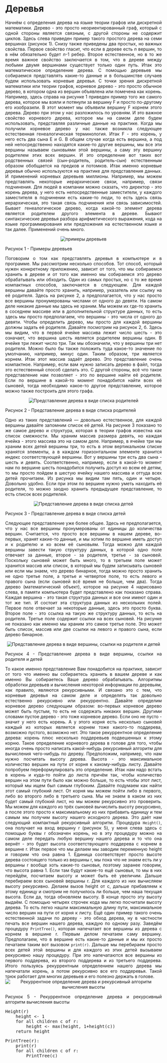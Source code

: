 <h1>Деревья</h1>
<div align="justify">
<p>
Начнём с определения дерева на языке теории графов или дискретной математики. Дерево - это просто неориентированный 
граф, который с одной стороны является связным, с другой стороны не содержит циклов. Здесь слева приведен пример такого
простого дерева на семи вершинах (рисунок 1). Снизу также приведены два простых, но важных свойства. Первое свойство гласит, 
что если в дереве есть <em>n</em> вершин, то в нём обязательно будет <em>n</em>-1 ребер. Второе естественное, но в то же время важное 
свойство заключается в том, что в дереве между любыми двумя вершинами существует только один путь. Итак это 
математическое определение дерева. С помощью деревьев мы собираемся представлять какие-то данные и в большинстве 
случаев будем использовать корневые деревья. С точки зрения дискретной математики или теории графов, корневое дерево - 
это просто обычное дерево, в котором одна из вершин объявлена или помечена как корень. Например, здесь справа на рисунке 1 приведен 
пример того же самого дерева, которое мы взяли и потянули за вершину F и просто 
по-другому его изобразили. В этот момент мы объявили вершину F корнем этого дерева. Дерево при этом у нас разложилось 
по уровням. И это важное свойство корневого дерева, которое мы на самом деле будем использовать, представляя различные
данные на практике. Когда мы получили корневое дерево у нас также возникла следующее естественная генеалогическая 
терминология. Итак F - это корень, у него есть два сына E и G. В общем случае когда есть вершина, а под ней 
непосредственно находятся какие-то другие вершины, мы все эти вершины называем сыновьями этой вершины, а саму эту 
вершину родителем этих всех вершин. И это определение вот таких вот родственных связей (сын-родитель, родитель-сын)
естественным образом обобщается на предков и потомков. Итак именно корневые деревья обычно используются на практике 
для представления данных. И применений корневых деревьев миллионы. Например, мы можем представлять некоторые 
иерархические связи, например, связи подчинения. Для людей в компании можно сказать, что директор - это 
корень дерева, у него есть непосредственные заместители, у каждого заместителя в подчинении есть какие-то люди, то 
есть здесь связь иерархическая, это такая связь подчинения или связь зависимостей. Бывает генеалогическое дерево, 
когда какой-то элемент дерева является родителем другого элемента в дереве. Бывают синтаксические деревья разбора 
арифметического выражения, кода на языке программирования или предложения на естественном языке и так далее. Применений 
очень много.</p>
<div align="center">
<img src="/images/trees/image1.svg" alt="примеры деревьев" />
</div>
<p>Рисунок 1 - Примеры деревьев</p>
</div>
<div align="justify">
<p>
Поговорим о том как представлять деревья в компьютере и в программе. Мы рассмотрим несколько 
способов. Тот способ, который нужен конкретному приложению, зависит от того, что мы собираемся хранить в дереве и от 
того как именно мы собираемся это дерево обрабатывать или обходить. Один из самых простых, но с то же время компактных 
способов, заключается в следующем. Для каждой вершины давайте просто хранить, например, указатель или ссылку на её 
родителя. Здесь на рисунке 2, а предполагается, что у нас просто все вершины пронумерованы числами от одного до девяти. 
На самом деле никакие данные мы здесь не храним. Мы можем их где-то хранить в соседнем массиве или в дополнительной 
структуре данных, то есть здесь мы просто предполагаем, что вершины - это числа от одного до девяти. Чтобы
определить дерево, мы просто для каждой вершины должны задать её родителя. Давайте 
посмотрим на рисунок 2, б. Здесь мы видим, что в первой ячейке массива лежит число шесть - это означает, что вершина 
шесть является родителем вершины один. В ячейке три лежит число три. Так мы обозначили, что у вершины три нет родителя. 
Можно было бы также положить туда какое-то значение по умолчанию, например, минус один. Таким образом, три 
является корнем. Итак этот массив задаёт дерево. Это представление очень компактное. Например, если вам нужно 
записать дерево в файл, тогда это естественный способ сделать это. С другой стороны, всё что такое представление 
нам позволяет - это по вершине найти её родителя. Если по вершине в какой-то момент понадобится найти всех её 
сыновей, тогда необходимо какое-то другое представление, которое можно также построить для этого графа.</p>
<div align="center">
<img src="/images/trees/image2.svg" alt="Представление дерева в виде списка родителей" />
</div>
<p>Рисунок 2 - Представление дерева в виде списка родителей</p>
</div>
<div align="justify">
<p>
Одно из таких представлений — довольно естественное, для каждой вершины давайте запомним список её детей. На рисунке 3 показано 
то же самое дерево и структура, которая в теории графов известна как список смежности. Мы храним массив 
размера девять, но каждая ячейка - этого массива это на самом деле. Например, в ячейке три мы храним всех детей вершины 
три, то есть в этом вертикальном списке хранятся элементы, а в каждом горизонтальном элементе хранится индекс 
соответствующей вершины. Вот у вершины три есть два сына - шесть и девять. 
Соответственно, например, если в какой-то момент нам по вершине шесть понадобится получить доступ ко всем её детям, 
то мы просто пойдем в шестую ячейку нашего массива и оттуда всех детей прочитаем. Из рисунка мы видим там пять, один и 
четыре. Довольно удобно. Если при этом по вершине нужно уметь находить её родителя, то можно заодно хранить предыдущее 
представление, то есть список всех родителей.</p>
<div align="center">
<img src="/images/trees/image3.svg" alt="Представление дерева в виде списка детей" />
</div>
<p>Рисунок 3 - Представление дерева в виде списка детей</p>
</div>
<div align="justify">
<p>
Следующее представление уже более общее. Здесь не предполагается, что у нас все вершины пронумерованы от единицы 
до количества вершин. Считается, что просто все вершины в нашем дереве, во-первых, хранят какие-то данные, и мы 
хотим по вершине иметь доступ и к родителю и ко всем её сыновьям. Тогда можно для каждой вершины завести такую 
структуру данных, в которой одно поле отвечает за данные, второе - за родителя, третье - за сыновей. Поскольку 
сыновей может быть много, то в третьем поле может хранится массив или список, в который мы будем записывать сыновей или если
мы знаем, что дерево бинарное, тогда можно просто хранить не одно третье поле, а третье и четвертое поле, то есть 
левого и правого сына (если сыновей всё время не больше, чем два). Тогда дерево (математический объект), которое на 
рисунке 4 нарисовано слева, в памяти компьютера будет представлено как показано справа. Каждая вершина - это такая 
структура данных и все они имеют один и тот же тип. И состоит эта структура данных из нескольких полей. Первое поле 
отвечает за некоторые данные, здесь это просто буква. Второе поле - это ссылка на такую же структуру данных, то 
есть на родителя. Третье поле содержит ссылки на всех сыновей. На рисунке не показано как именно мы храним это самое 
третье поле. Это может быть список, массив или две ссылки на левого и правого сына, если дерево бинарное.
</p>
<div align="center">
<img src="/images/trees/image4.svg" alt="Представление дерева в виде вершины, ссылки на родителя и детей" />
</div>
<p>Рисунок 4 - Представление дерева в виде вершины, ссылки на родителя и детей</p>
</div>
<div align="justify">
То какое именно представление Вам понадобится на практике, зависит от того что именно вы собираетесь хранить в вашем дереве и 
как именно Вы собираетесь Ваше дерево обрабатывать. Алгоритмы обработки деревьев и вычисления некоторой информации по 
деревьям, как правило, являются рекурсивными. И связано это с тем, что корневые деревья на самом деле и определять так 
довольно естественно рекурсивно или рекуррентно. Давайте определим корневое дерево следующим образом: во-первых 
корневое дерево может быть пустым, то есть не содержать никаких вершин. Другими словами пустое дерево - это тоже 
корневое дерево. Если оно не пусто - значит у него есть корень. А у этого корня есть несколько сыновей каждый из 
которых является корнем тоже какого-то поддерева, возможно пустого, возможно нет. Это такое 
рекуррентное определение дерева: корень плюс несколько поддеревьев подвешенных к этому корню. Такое определение 
корневого дерева в голове для того, чтобы иногда очень просто написать какой-нибудь рекурсивный алгоритм для вычисления
чего-нибудь по дереву. Предположим, например, что нам нужно посчитать высоту дерева. Высота - это максимальное 
количество вершин на пути от корня к какому-нибудь листу. Давайте попробуем переформулировать это определение. 
Итак нам надо встать в корень и куда-то пойти до листа причём так, чтобы количество вершин на этом пути было как можно 
больше, то есть чтобы этот лист, который мы ищем был самым глубоким. Давайте подумаем как найти этот самый глубокий лист. 
От корня мы можем пойти либо в первого, либо во второго либо в третьего сына. Мы не знаем в каком из них будет самый
глубокий лист, но мы можем рекурсивно это проверить. Мы можем для каждого из трёх сыновей вычислить высоту 
рекурсивно, а после этого просто к максимальному из них прибавить единицу и тем самым мы получим высоту нашего 
исходного дерева. Это даёт нам следующий компактный рекурсивный алгоритм. Процедура <code>Height()</code>, она получает на вход 
вершину r (рисунок 5), у меня слева здесь с помощью буквы r обозначен корень, но в эту процедуру можно на самом деле передать 
любую вершину нашего дерева и то что она вернёт - это будет высота соответствующего поддерева с 
корнем в вершине r. Итак первое что мы делаем мы заводим переменную height и говорим что она равна 1. Единица 
соответствует просто высоте дерева состоящего только из вершины r, мы пока что не знаем есть ли у вершины r вообще 
хоть какие-то сыновья, поэтому заранее говорим, что высота равна 1. Если там будут какие-то ещё сыновья, то мы в них 
перейдём, посчитаем высоту и может быть её увеличим. Дальше перебираем всех сыновей вершины r. Для 
каждого из них вычисляем высоту рекурсивно. Делаем вызов height от c, дальше прибавляем к этому единицу и смотрим 
не получилось ли больше, чем наша текущая высота. Если да, тогда обновляем высоту. В конце просто эту высоту 
выдаём. С помощью четырех строчек кода мы легко посчитали высоту дерева. То есть легко нашли максимальную длину 
пути, максимальное число вершин на пути от корня к листу. Ещё один пример такого очень естественной 
задачи по дереву - это обход дерева, ну в частности печать все вершин нашего дерева, каждую по одному разу. Заведём 
процедуру <code>PrintTree()</code>, которая напечатает все вершины из дерева с корнем в вершине r. Первым делом печатаем 
саму вершину. Предполагаем, что в вершине есть какие-то данные и мы их просто печатаем таким 
вот вызовом <code>print(r)</code>. Дальше мы перебираем просто всех детей этой вершины и для каждого из этих детей вызываем 
рекурсивно нашу процедуру. При это напечатаются все вершины из первого поддерева, из второго поддерева и из 
третьего поддерева. Итого пользуясь рекуррентным определением нашего дерева мы напечатали корень, а потом рекурсивно 
все его поддеревья. Такой трюк работает для многих деревьев и его полезно держать в голове.
<div align="center">
<img src="/images/trees/image5.svg" alt="Рекуррентное определение дерева и рекурсивный алгоритм вычисления высоты" />
</div>
<p>Рисунок 5 - Рекуррентное определение дерева и рекурсивный алгоритм вычисления высоты</p>
</div>
<pre>
Height(r)
    height <- 1
    for all children c of r:
        height <- max(height, 1+height(c))
    return height
</pre>

<pre>
PrintTree(r):
    print(r)
    for all children c of r:
        PrintTree(c)
</pre>